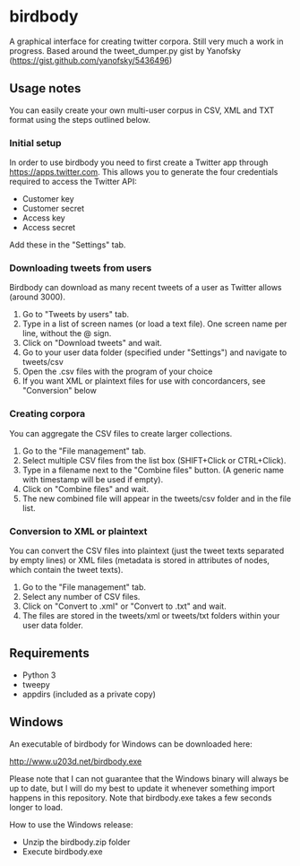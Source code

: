 # birdbody
A graphical interface for creating twitter corpora. Still very much a work in progress.
Based around the tweet_dumper.py gist by Yanofsky (https://gist.github.com/yanofsky/5436496)

## Usage notes ##
You can easily create your own multi-user corpus in CSV, XML and TXT format using the steps outlined below.

### Initial setup ###
In order to use birdbody you need to first create a Twitter app through https://apps.twitter.com.
This allows you to generate the four credentials required to access the Twitter API:
 
 * Customer key
 * Customer secret
 * Access key
 * Access secret

Add these in the "Settings" tab.

### Downloading tweets from users ###
Birdbody can download as many recent tweets of a user as Twitter allows (around 3000).

1. Go to "Tweets by users" tab.
2. Type in a list of screen names (or load a text file). One screen name per line, without the @ sign.
3. Click on "Download tweets" and wait.
5. Go to your user data folder (specified under "Settings") and navigate to tweets/csv
6. Open the .csv files with the program of your choice
7. If you want XML or plaintext files for use with concordancers, see "Conversion" below


### Creating corpora ###
You can aggregate the CSV files to create larger collections.

1. Go to the "File management" tab.
2. Select multiple CSV files from the list box (SHIFT+Click or CTRL+Click).
3. Type in a filename  next to the "Combine files" button. (A generic name with timestamp will be used if empty).
4. Click on "Combine files" and wait.
5. The new combined file will appear in the tweets/csv folder and in the file list.

### Conversion to XML or plaintext ###
You can convert the CSV files into plaintext (just the tweet texts separated by empty lines) or XML files (metadata is stored in attributes of <tweet> nodes, which contain the tweet texts).

1. Go to the "File management" tab.
2. Select any number of CSV files.
3. Click on "Convert to .xml" or "Convert to .txt" and wait.
4. The files are stored in the tweets/xml or tweets/txt folders within your user data folder. 


## Requirements ##
  * Python 3
  * tweepy
  * appdirs (included as a private copy)


## Windows ##
An executable of birdbody for Windows can be downloaded here:

http://www.u203d.net/birdbody.exe

Please note that I can not guarantee that the Windows binary will always be up to date, but I will do my best to update it
whenever something import happens in this repository. Note that birdbody.exe takes a few seconds longer to load.

How to use the Windows release:

 * Unzip the birdbody.zip folder
 * Execute birdbody.exe
